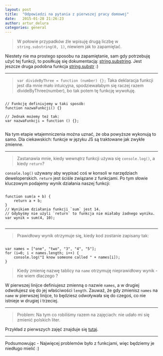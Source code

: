 ```yaml
---
layout: post
title:  "Odpowiedzi na pytania z pierwszej pracy domowej"
date:   2015-01-28 21:26:23
author: artur_delura
categories: general
---
```

> W połowie przypadków źle wpisuję drugą liczbę w `string.substring(0, 1)`, niewiem jak to zapamiętać.

Niestety nie ma prostego sposobu na zapamiętanie, sam gdy potrzebuję użyć tej funkcji, to posiłkuję się dokumentacją: [string.substring](http://www.w3schools.com/jsref/jsref_substring.asp). Jest jeszcze druga podobna funkcja [string.substr](http://www.w3schools.com/jsref/jsref_substr.asp) :)

----

> `var divideByThree = function (number) {};` Taka deklaracja funkcji jest dla mnie mało intuicyjna, spodziewałabym się raczej razem divideByThree(number), bo tak potem tę funkcję wywołuję.

<pre><code>
// Funkcję definiujemy w taki sposób:
function nazwaFunkcji() {}

// Jednak możemy też tak:
var nazwaFunkcji = function () {};

</code></pre>
Na tym etapie wtajemniczenia można uznać, że oba powyższe wykonują to samo. Dla ciekawskich: funkcje w języku JS są traktowane jak zwykłe zmienne.

----
> Zastanawia mnie, kiedy wewnątrz funkcji używa się `console.log()`, a kiedy `return`?

`console.log()` używany aby wypisać coś w konsoli w narzędziach deweloperskich. `return` jest ściśle związane z funkcjami. Po tym słowie kluczowym podajemy wynik działania naszej funkcji:
<pre><code class="javascript">
function sum(a + b) {
    return a + b;
}
// Wynikiem działania funkcji `sum` jest 14.
// Gdybyśmy nie użyli `return` to funkcja nie miałaby żadnego wyniku.
var wynik = sum(4, 10);

</code></pre>

----
> Prawidłowy wynik otrzymuje się, kiedy kod zostanie zapisany tak:
<pre><code class="javascript">
var names = ["one", "two", "3", "4", "5"];
for (i=0; i < names.length; i++) {
    console.log("I know someone called " + names[i]);
}
</code></pre>
> Kiedy zmienię nazwę tablicy na `name` otrzymuję nieprawidłowy wynik - nie wiem dlaczego ?

W pierwszej linijce definiujesz zmienną o nazwie `names`, a w drugiej odwołujesz się do jej właściwości `length`. Zauważ, że gdy zmienisz `names` na `name` w pierwszej linijce, to będziesz odwoływała się do czegoś, co nie istnieje w drugiej i trzeciej.

----
> Problem: Na tym co robiliśmy razem na zajęciach: nie udało mi się zmienić polskich liter.

Przykład z pierwszych zajęć znajduje się [tutaj](http://jsbin.com/zuqaso/1/edit?html,css,output).

----

Podsumowując - Najwięcej problemów było z funkcjami, więc będziemy je niedługo mielić :)
